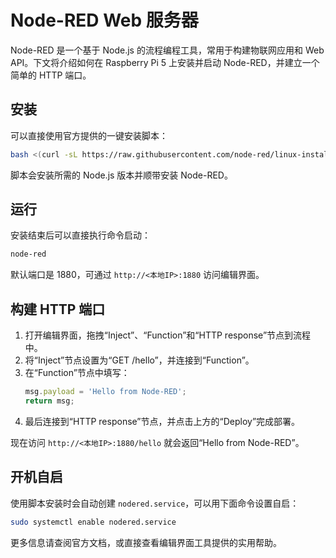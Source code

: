 # Node-RED Web 服务器

Node-RED 是一个基于 Node.js 的流程编程工具，常用于构建物联网应用和 Web API。下文将介绍如何在 Raspberry Pi 5 上安装并启动 Node-RED，并建立一个简单的 HTTP 端口。

## 安装

可以直接使用官方提供的一键安装脚本：

```bash
bash <(curl -sL https://raw.githubusercontent.com/node-red/linux-installers/master/deb/update-nodejs-and-nodered)
```

脚本会安装所需的 Node.js 版本并顺带安装 Node-RED。

## 运行

安装结束后可以直接执行命令启动：

```bash
node-red
```

默认端口是 1880，可通过 `http://<本地IP>:1880` 访问编辑界面。

## 构建 HTTP 端口

1. 打开编辑界面，拖拽“Inject”、“Function”和“HTTP response”节点到流程中。
2. 将“Inject”节点设置为“GET /hello”，并连接到“Function”。
3. 在“Function”节点中填写：
   ```javascript
   msg.payload = 'Hello from Node-RED';
   return msg;
   ```
4. 最后连接到“HTTP response”节点，并点击上方的“Deploy”完成部署。

现在访问 `http://<本地IP>:1880/hello` 就会返回“Hello from Node-RED”。

## 开机自启

使用脚本安装时会自动创建 `nodered.service`，可以用下面命令设置自启：

```bash
sudo systemctl enable nodered.service
```

更多信息请查阅官方文档，或直接查看编辑界面工具提供的实用帮助。

